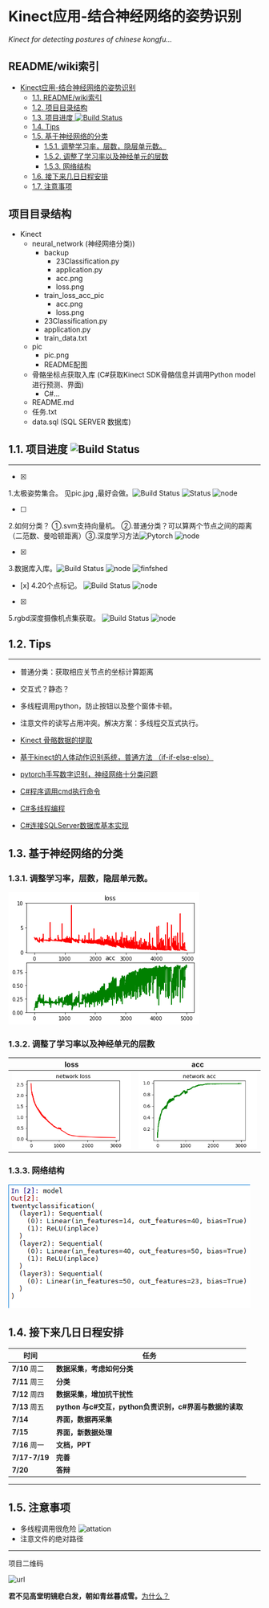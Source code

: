 # Kinect应用-结合神经网络的姿势识别
_Kinect for detecting postures of chinese kongfu..._
## README/wiki索引  

<!-- TOC -->

- [Kinect应用-结合神经网络的姿势识别](#kinect应用-结合神经网络的姿势识别)
    - [1.1. README/wiki索引](#readmewiki索引)
    - [1.2. 项目目录结构](#项目目录结构)
    - [1.3. 项目进度 ![Build Status](https://img.shields.io/badge/进度-Stagnation-lightgrey.svg)](#11-项目进度-build-statushttpsimgshieldsiobadge-stagnation-lightgreysvg)
    - [1.4. Tips](#12-tips)
    - [1.5. 基于神经网络的分类](#13-基于神经网络的分类)
        - [1.5.1. 调整学习率，层数，隐层单元数。](#131-调整学习率层数隐层单元数)
        - [1.5.2. 调整了学习率以及神经单元的层数](#132-调整了学习率以及神经单元的层数)
        - [1.5.3. 网络结构](#133-网络结构)
    - [1.6. 接下来几日日程安排](#14-接下来几日日程安排)
    - [1.7. 注意事项](#15-注意事项)

<!-- /TOC -->
## 项目目录结构
- Kinect
    - neural_network  (神经网络分类))
        - backup
            - 23Classification.py
            - application.py
            - acc.png
            - loss.png
        - train_loss_acc_pic
            - acc.png
            - loss.png
        - 23Classification.py
        - application.py
        - train_data.txt
    - pic
        - pic.png
        - README配图
    - 骨骼坐标点获取入库 (C#获取Kinect SDK骨骼信息并调用Python model进行预测、界面)
        - C#...
    - README.md
    - 任务.txt
    - data.sql  (SQL SERVER 数据库)


## 1.1. 项目进度 ![Build Status](https://img.shields.io/badge/%E8%BF%9B%E5%BA%A6-Stagnation-lightgrey.svg)

___ 


- [x] 
1.太极姿势集合。  见pic.jpg ,最好会做。![Build Status](https://ci.pytorch.org/jenkins/job/pytorch-master/badge/icon) ![Status](https://img.shields.io/badge/finished-%E9%99%88%E8%BF%9C%E5%86%9B%2C%E4%BD%95%E5%BD%A6%E4%BD%B6-blue.svg) ![node](https://img.shields.io/badge/%E7%8E%8B%E6%96%B9%E5%B9%B4-adding-green.svg)

- [ ] 
2.如何分类？ ①.svm支持向量机。 ②.普通分类？可以算两个节点之间的距离（二范数、曼哈顿距离）③.深度学习方法![Pytorch](https://img.shields.io/badge/Framework-PyTorch-brightgreen.svg)  ![node](https://img.shields.io/badge/%E7%8E%8B%E6%96%B9%E5%B9%B4-adding-green.svg)


- [x] 
3.数据库入库。![Build Status](https://camo.githubusercontent.com/7ff1a64ca6e9f85bcdfc81a2e11bff01b9ad3d33/68747470733a2f2f7472617669732d63692e6f72672f70696b65736c65792f6769746875626261646765732e737667) ![node](https://img.shields.io/badge/%E7%8E%8B%E6%96%B9%E5%B9%B4-adding-green.svg) ![finfshed](https://img.shields.io/badge/finished-%E9%99%88%E8%BF%9C%E5%86%9B-blue.svg)
- [x] 
4.20个点标记。  ![Build Status](https://ci.pytorch.org/jenkins/job/pytorch-master/badge/icon) ![node](https://img.shields.io/badge/%E7%8E%8B%E6%96%B9%E5%B9%B4-adding-green.svg)
- [x] 
5.rgbd深度摄像机点集获取。  ![Build Status](https://camo.githubusercontent.com/7ff1a64ca6e9f85bcdfc81a2e11bff01b9ad3d33/68747470733a2f2f7472617669732d63692e6f72672f70696b65736c65792f6769746875626261646765732e737667) ![node](https://img.shields.io/badge/%E7%8E%8B%E6%96%B9%E5%B9%B4-adding-green.svg) 

## 1.2. Tips 
___
- 普通分类：获取相应关节点的坐标计算距离
- 交互式？静态？
- 多线程调用python，防止按钮以及整个窗体卡顿。
- 注意文件的读写占用冲突。解决方案：多线程交互式执行。 

- [Kinect 骨骼数据的提取]()  
- [基于kinect的人体动作识别系统，普通方法 （if-if-else-else）](https://blog.csdn.net/baolinq/article/details/78143748)  
- [pytorch手写数字识别，神经网络十分类问题](https://github.com/Elin24/learning_pyTorch_with_SherlockLiao/tree/master/Chapter_3)  
- [C#程序调用cmd执行命令](http://www.cnblogs.com/babycool/p/3570648.html)  
- [C#多线程编程](https://www.cnblogs.com/luxiaoxun/p/3280146.html) 
- [C#连接SQLServer数据库基本实现](https://www.cnblogs.com/wuqianling/p/5950667.html)
## 1.3. 基于神经网络的分类
### 1.3.1. 调整学习率，层数，隐层单元数。
![玄学](https://github.com/wfnian/Kinect/blob/master/pic/geez.png?raw=true)
### 1.3.2. 调整了学习率以及神经单元的层数
| loss                                                                                                  | acc                                                                                                  |
| ----------------------------------------------------------------------------------------------------- | ---------------------------------------------------------------------------------------------------- |
| ![](https://github.com/wfnian/Kinect/blob/master/neural_network/train_loss_acc_pic/loss.png?raw=true) | ![](https://github.com/wfnian/Kinect/blob/master/neural_network/train_loss_acc_pic/acc.png?raw=true) |
### 1.3.3. 网络结构
![](https://github.com/wfnian/Kinect/blob/master/pic/network_model.png?raw=true)
## 1.4. 接下来几日日程安排
| __时间__      | __任务__                                                |
| ------------- | ------------------------------------------------------- |
| __7/10__ 周二 | __数据采集，考虑如何分类__                              |
| __7/11__ 周三 | __分类__                                                |
| __7/12__ 周四 | __数据采集，增加抗干扰性__                              |
| __7/13__ 周五 | __python 与c#交互，python负责识别，c#界面与数据的读取__ |
| __7/14__      | __界面，数据再采集__                                    |
| __7/15__      | __界面，新数据处理__                                    |
| __7/16__ 周一 | __文档，PPT__                                           |
| __7/17-7/19__ | __完善__                                                |
| __7/20__      | __答辩__                                                |
___
## 1.5. 注意事项

- 多线程调用很危险 ![attation](https://img.shields.io/badge/Attention-Serious-red.svg) 
- 注意文件的绝对路径
---
项目二维码 

![url](https://qr.api.cli.im/qr?data=https%253A%252F%252Fgithub.com%252Fwfnian%252FKinect&level=H&transparent=false&bgcolor=%23ffffff&forecolor=%23000000&blockpixel=12&marginblock=1&logourl=http%3A&size=136&kid=cliim&key=6fc6080d5e7a26cb74bf361066319a3c)

**君不见高堂明镜悲白发，朝如青丝暮成雪。**[为什么？](http://www.kugou.com/share/52rRddct9V2.html?id=52rRddct9V2#hash=02EEC83F8075843B48E88792B999BE75)
